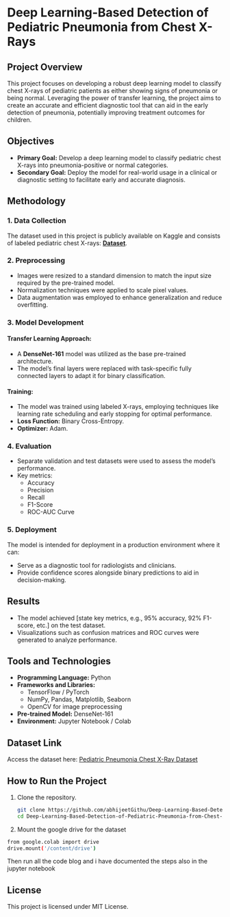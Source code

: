 # Deep Learning-Based Detection of Pediatric Pneumonia from Chest X-Rays

## Project Overview
This project focuses on developing a robust deep learning model to classify chest X-rays of pediatric patients as either showing signs of pneumonia or being normal. Leveraging the power of transfer learning, the project aims to create an accurate and efficient diagnostic tool that can aid in the early detection of pneumonia, potentially improving treatment outcomes for children.

## Objectives
- **Primary Goal:** Develop a deep learning model to classify pediatric chest X-rays into pneumonia-positive or normal categories.
- **Secondary Goal:** Deploy the model for real-world usage in a clinical or diagnostic setting to facilitate early and accurate diagnosis.

## Methodology

### 1. Data Collection
The dataset used in this project is publicly available on Kaggle and consists of labeled pediatric chest X-rays:
[**Dataset**](https://www.kaggle.com/datasets/andrewmvd/pediatric-pneumonia-chest-xray).

### 2. Preprocessing
- Images were resized to a standard dimension to match the input size required by the pre-trained model.
- Normalization techniques were applied to scale pixel values.
- Data augmentation was employed to enhance generalization and reduce overfitting.

### 3. Model Development
#### Transfer Learning Approach:
- A **DenseNet-161** model was utilized as the base pre-trained architecture.
- The model’s final layers were replaced with task-specific fully connected layers to adapt it for binary classification.

#### Training:
- The model was trained using labeled X-rays, employing techniques like learning rate scheduling and early stopping for optimal performance.
- **Loss Function:** Binary Cross-Entropy.
- **Optimizer:** Adam.

### 4. Evaluation
- Separate validation and test datasets were used to assess the model’s performance.
- Key metrics:
  - Accuracy
  - Precision
  - Recall
  - F1-Score
  - ROC-AUC Curve

### 5. Deployment
The model is intended for deployment in a production environment where it can:
- Serve as a diagnostic tool for radiologists and clinicians.
- Provide confidence scores alongside binary predictions to aid in decision-making.

## Results
- The model achieved [state key metrics, e.g., 95% accuracy, 92% F1-score, etc.] on the test dataset.
- Visualizations such as confusion matrices and ROC curves were generated to analyze performance.

## Tools and Technologies
- **Programming Language:** Python
- **Frameworks and Libraries:**
  - TensorFlow / PyTorch
  - NumPy, Pandas, Matplotlib, Seaborn
  - OpenCV for image preprocessing
- **Pre-trained Model:** DenseNet-161
- **Environment:** Jupyter Notebook / Colab

## Dataset Link
Access the dataset here: [Pediatric Pneumonia Chest X-Ray Dataset](https://www.kaggle.com/datasets/andrewmvd/pediatric-pneumonia-chest-xray)

## How to Run the Project
1. Clone the repository.
   ```bash
   git clone https://github.com/abhijeetGithu/Deep-Learning-Based-Detection-of-Pediatric-Pneumonia-from-Chest-X-Rays.git
   cd Deep-Learning-Based-Detection-of-Pediatric-Pneumonia-from-Chest-X-Rays
   ```

 1. Mount the google drive for the dataset 
 ```bash
from google.colab import drive
drive.mount('/content/drive')
 ```

Then run all the code blog and i have documented the steps also in the jupyter notebook 

## License

This project is licensed under MIT License.

